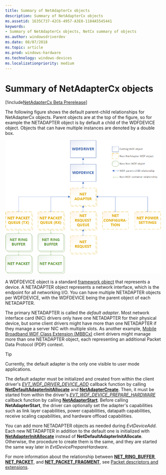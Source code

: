 ```yaml
---
title: Summary of NetAdapterCx objects
description: Summary of NetAdapterCx objects
ms.assetid: 1635C737-42C6-4957-A3E0-1184A5545441
keywords:
- Summary of NetAdapterCx objects, NetCx summary of objects
ms.author: windowsdriverdev
ms.date: 08/07/2018
ms.topic: article
ms.prod: windows-hardware
ms.technology: windows-devices
ms.localizationpriority: medium
---
```


# Summary of NetAdapterCx objects

[!include[NetAdapterCx Beta Prerelease](../netcx-beta-prerelease.md)]

The following figure shows the default parent-child relationships for NetAdapterCx objects. Parent objects are at the top of the figure, so for example the NETADAPTER object is by default a child of the WDFDEVICE object. Objects that can have multiple instances are denoted by a double box.

![Summary of NetAdapterCx objects for a NetAdapterCx client driver](images/netcx-adapter-object-model.png "Summary of NetAdapterCx objects for a NetAdapterCx client driver")

A WDFDEVICE object is a standard [framework object](../wdf/wdf-objects.md) that represents a device. A NETADAPTER object represents a network interface, which is the endpoint for all networking I/O. You can have multiple NETADAPTER objects per WDFDEVICE, with the WDFDEVICE being the parent object of each NETADAPTER.

The primary NETADAPTER is called the *default adapter*. Most network interface card (NIC) drivers only have one NETADAPTER for their physical device, but some client drivers might have more than one NETADAPTER if they manage a server NIC with multiple slots. As another example, [Mobile Broadband WDF Class Extension (MBBCx)](mobile-broadband-mbb-wdf-class-extension-mbbcx.md) client drivers might manage more than one NETADAPTER object, each representing an additional Packet Data Protocol (PDP) context. 

> [!TIP]
> Currently, the default adapter is the only one visible to user mode applications.

The default adapter must be initialized and created from within the client driver's [*EVT_WDF_DRIVER_DEVICE_ADD*](https://docs.microsoft.com/windows-hardware/drivers/ddi/content/wdfdriver/nc-wdfdriver-evt_wdf_driver_device_add
) callback function by calling [**NetDefaultAdapterInitAllocate**](https://docs.microsoft.com/windows-hardware/drivers/ddi/content/netadapter/nf-netadapter-netdefaultadapterinitallocate) and [**NetAdapterCreate**](https://docs.microsoft.com/windows-hardware/drivers/ddi/content/netadapter/nf-netadapter-netadaptercreate). Then, it must be started from within the driver's [*EVT_WDF_DEVICE_PREPARE_HARDWARE*](https://docs.microsoft.com/windows-hardware/drivers/ddi/content/wdfdevice/nc-wdfdevice-evt_wdf_device_prepare_hardware) callback function by calling [**NetAdapterStart**](https://docs.microsoft.com/windows-hardware/drivers/ddi/content/netadapter/nf-netadapter-netadapterstart). Before calling **NetAdapterStart**, the driver can optionally set the adapter's capabilities such as link layer capabilities, power capabilities, datapath capabilities, receive scaling capabilities, and hardware offload capabilities.

You can add more NETADAPTER objects as needed during *EvtDeviceAdd*. Each new NETADAPTER in addition to the default one is initialized with [**NetAdapterInitAllocate**](https://docs.microsoft.com/windows-hardware/drivers/ddi/content/netadapter/nf-netadapter-netadapterinitallocate) instead of **NetDefaultAdapterInitAllocate**. Otherwise, the procedure to create them is the same, and they are started the same way later in *EvtDevicePrepareHardware*.

For more information about the relationship between [**NET_RING_BUFFER**](https://docs.microsoft.com/windows-hardware/drivers/ddi/content/netringbuffer/ns-netringbuffer-_net_ring_buffer), [**NET_PACKET**](https://docs.microsoft.com/windows-hardware/drivers/ddi/content/netpacket/ns-netpacket-_net_packet), and [**NET_PACKET_FRAGMENT**](https://docs.microsoft.com/windows-hardware/drivers/ddi/content/netpacket/ns-netpacket-_net_packet_fragment), see [Packet descriptors and extensions](packet-descriptors-and-extensions.md#storage-of-packet-descriptors).